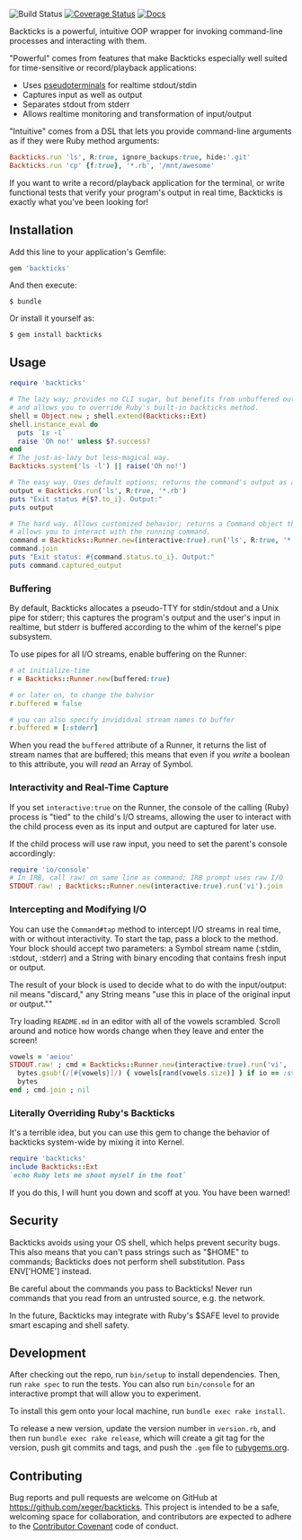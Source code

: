 ![Build Status](https://travis-ci.org/xeger/backticks.svg) [![Coverage Status](https://coveralls.io/repos/xeger/backticks/badge.svg?branch=master&service=github)](https://coveralls.io/github/xeger/backticks?branch=master) [![Docs](https://img.shields.io/badge/docs-rubydoc-blue.svg)](http://www.rubydoc.info/gems/backticks)

Backticks is a powerful, intuitive OOP wrapper for invoking command-line processes and
interacting with them.

"Powerful" comes from features that make Backticks especially well suited for time-sensitive
or record/playback applications:
  - Uses [pseudoterminals](https://en.wikipedia.org/wiki/Pseudoterminal) for realtime stdout/stdin
  - Captures input as well as output
  - Separates stdout from stderr
  - Allows realtime monitoring and transformation of input/output

"Intuitive" comes from a DSL that lets you provide command-line arguments as if they were
Ruby method arguments:

```ruby
Backticks.run 'ls', R:true, ignore_backups:true, hide:'.git'
Backticks.run 'cp' {f:true}, '*.rb', '/mnt/awesome'
```

If you want to write a record/playback application for the terminal, or write
functional tests that verify your program's output in real time, Backticks is
exactly what you've been looking for!

## Installation

Add this line to your application's Gemfile:

```ruby
gem 'backticks'
```

And then execute:

    $ bundle

Or install it yourself as:

    $ gem install backticks

## Usage

```ruby
require 'backticks'

# The lazy way; provides no CLI sugar, but benefits from unbuffered output,
# and allows you to override Ruby's built-in backticks method.
shell = Object.new ; shell.extend(Backticks::Ext)
shell.instance_eval do
  puts `ls -l`
  raise 'Oh no!' unless $?.success?
end
# The just-as-lazy but less-magical way.
Backticks.system('ls -l') || raise('Oh no!')

# The easy way. Uses default options; returns the command's output as a String.
output = Backticks.run('ls', R:true, '*.rb')
puts "Exit status #{$?.to_i}. Output:"
puts output

# The hard way. Allows customized behavior; returns a Command object that
# allows you to interact with the running command.
command = Backticks::Runner.new(interactive:true).run('ls', R:true, '*.rb')
command.join
puts "Exit status: #{command.status.to_i}. Output:"
puts command.captured_output
```

### Buffering

By default, Backticks allocates a pseudo-TTY for stdin/stdout and a Unix pipe
for stderr; this captures the program's output and the user's input in realtime,
but stderr is buffered according to the whim of the kernel's pipe subsystem.

To use pipes for all I/O streams, enable buffering on the Runner:

```ruby
# at initialize-time
r = Backticks::Runner.new(buffered:true)

# or later on, to change the bahvior
r.buffered = false

# you can also specify invididual stream names to buffer
r.buffered = [:stderr]
```

When you read the `buffered` attribute of a Runner, it returns the list of
stream names that are buffered; this means that even if you _write_ a boolean
to this attribute, you will _read_ an Array of Symbol.

### Interactivity and Real-Time Capture

If you set `interactive:true` on the Runner, the console of the calling (Ruby)
process is "tied" to the child's I/O streams, allowing the user to interact
with the child process even as its input and output are captured for later use.

If the child process will use raw input, you need to set the parent's console
accordingly:

```ruby
require 'io/console'
# In IRB, call raw! on same line as command; IRB prompt uses raw I/O
STDOUT.raw! ; Backticks::Runner.new(interactive:true).run('vi').join
```

### Intercepting and Modifying I/O

You can use the `Command#tap` method to intercept I/O streams in real time,
with or without interactivity. To start the tap, pass a block to the method.
Your block should accept two parameters: a Symbol stream name (:stdin,
:stdout, :stderr) and a String with binary encoding that contains fresh
input or output.

The result of your block is used to decide what to do with the input/output:
nil means "discard," any String means "use this in place of the original input
or output.""

Try loading `README.md` in an editor with all of the vowels scrambled. Scroll
around and notice how words change when they leave and enter the screen!

```ruby
vowels = 'aeiou'  
STDOUT.raw! ; cmd = Backticks::Runner.new(interactive:true).run('vi', 'README.md') ; cmd.tap do |io, bytes|
  bytes.gsub!(/[#{vowels}]/) { vowels[rand(vowels.size)] } if io == :stdout
  bytes
end ; cmd.join ; nil
```

### Literally Overriding Ruby's Backticks

It's a terrible idea, but you can use this gem to change the behavior of
backticks system-wide by mixing it into Kernel.

```ruby
require 'backticks'
include Backticks::Ext
`echo Ruby lets me shoot myself in the foot`
```

If you do this, I will hunt you down and scoff at you. You have been warned!

## Security

Backticks avoids using your OS shell, which helps prevent security bugs.
This also means that you can't pass strings such as "$HOME" to commands;
Backticks does not perform shell substitution. Pass ENV['HOME'] instead.

Be careful about the commands you pass to Backticks! Never run commands that
you read from an untrusted source, e.g. the network.

In the future, Backticks may integrate with Ruby's $SAFE level to provide smart
escaping and shell safety.

## Development

After checking out the repo, run `bin/setup` to install dependencies. Then, run `rake spec` to run the tests. You can also run `bin/console` for an interactive prompt that will allow you to experiment.

To install this gem onto your local machine, run `bundle exec rake install`.

To release a new version, update the version number in `version.rb`, and then run `bundle exec rake release`, which will create a git tag for the version, push git commits and tags, and push the `.gem` file to [rubygems.org](https://rubygems.org).

## Contributing

Bug reports and pull requests are welcome on GitHub at https://github.com/xeger/backticks. This project is intended to be a safe, welcoming space for collaboration, and contributors are expected to adhere to the [Contributor Covenant](contributor-covenant.org) code of conduct.
